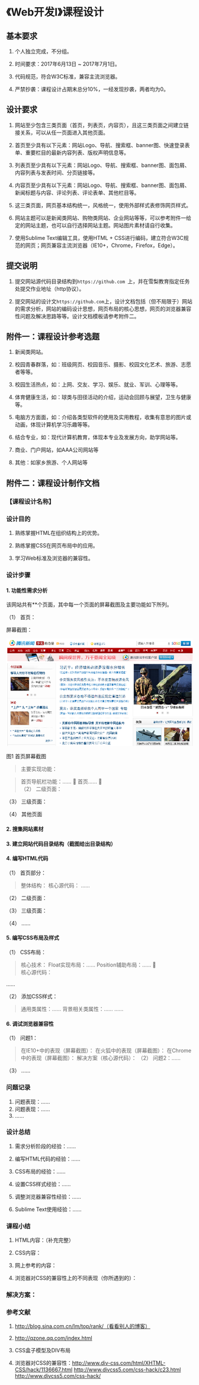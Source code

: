 # 《Web开发Ⅰ》课程设计

## 基本要求

1.	个人独立完成，不分组。

2.	时间要求：2017年6月13日 ~ 2017年7月1日。

3.	代码规范，符合W3C标准，兼容主流浏览器。

4.	严禁抄袭：课程设计占期末总分10%，一经发现抄袭，两者均为0。

## 设计要求

1.	网站至少包含三类页面（首页，列表页，内容页），且这三类页面之间建立链接关系，可以从任一页面进入其他页面。

2.	首页至少具有以下元素：网站Logo、导航、搜索框、banner图、快速登录表单、重要栏目的最新内容列表、版权声明信息等。

3.	列表页至少具有以下元素：网站Logo、导航、搜索框、banner图、面包屑、内容列表与发表时间、分页链接等。

4.	内容页至少具有以下元素：网站Logo、导航、搜索框、banner图、面包屑、新闻标题与内容、评论列表、评论表单、其他栏目等。

5.	这三类页面，网页基本结构统一，风格统一，使用外部样式表修饰网页样式。

6.	网站主题可以是新闻类网站、购物类网站、企业网站等等，可以参考附件一给定的网站主题，也可以自行选择网站主题。网站图片素材请自行收集。

7.	使用Sublime Text编辑工具，使用HTML + CSS进行编码，建立符合W3C规范的网页；网页兼容主流浏览器（IE10+，Chrome，Firefox，Edge）。

## 提交说明

1.	提交网站源代码目录结构到`https://github.com `上，并在雪梨教育指定任务处提交作业地址（http协议）。

2.	提交网站的设计文`https://github.com`上，设计文档包括（但不局限于）网站的需求分析，网站的编码设计思想，网页布局的核心思想，网页的浏览器兼容性问题及解决思路等等。设计文档模板请参考附件二。
 
## 附件一：课程设计参考选题

1.	新闻类网站。

2.	校园青春群落，如：班级网页、校园音乐、摄影、校园文化艺术、旅游、志愿者等等。

3.	校园生活热点，如：上网、交友、学习、娱乐、就业、军训、心理等等。

4.	体育健康生活，如：球类与田径活动的介绍，运动会回顾与展望，卫生与健康等。

5.	电脑方方面面，如：介绍各类型软件的使用及实用教程，收集有意思的图片或动画，体现计算机学习乐趣等等。

6.	结合专业，如：现代计算机教育，体现本专业及发展方向，助学网站等。

7.	商业、门户网站，如AAA公司网站等

8.	其他：如家乡旅游、个人网站等

## 附件二：课程设计制作文档

### 【课程设计名称】

### 设计目的

1.	熟练掌握HTML在组织结构上的优势。

2.	熟练掌握CSS在网页布局中的应用。

3.	学习Web标准及浏览器的兼容性。

### 设计步骤

#### 1.	功能性需求分析

该网站共有**个页面，其中每一个页面的屏幕截图及主要功能如下所列。

（1）	首页：

屏幕截图：

  ![alt text](resource/images/001.png "Title")
  
图1 首页屏幕截图

>主要实现功能：

>首页导航栏功能：……
  	
>首页……
	
（2）	二级页面：

（3）	三级页面：

（4）	其他页面

#### 2.	搜集网站素材

#### 3.	建立网站代码目录结构（截图给出目录结构）

#### 4.	编写HTML代码

（1）	首页部分：

>整体结构： 
>核心源代码：
>……

（2）	二级页面：

（3）	三级页面：

（4）	......

#### 5.	编写CSS布局及样式

（1）	CSS布局：

>核心技术：
>Float实现布局：……
>Position辅助布局：……
	 
核心源代码：

……

（2）	添加CSS样式：
>通用类属性：……
>背景相关类属性：……
>……

#### 6.	调试浏览器兼容性

（1）	问题1：
>在IE10+中的表现（屏幕截图）：
>在火狐中的表现（屏幕截图）：
>在Chrome中的表现（屏幕截图）：
>解决方案（核心源代码）：
（2）	问题2：……

（3）	......

### 问题记录

1.	问题表现：……
2.	问题表现：……
3.	......

### 设计总结

1.	需求分析阶段的经验：……

2.	编写HTML代码的经验：……

3.	CSS布局的经验：……

4.	设置CSS样式经验：……

5.	调整浏览器兼容性经验：……

6.	Sublime Text使用经验：……

### 课程小结	

1.	HTML内容：（补充完整）

2.	CSS内容：

3.	网上参考的内容：

4.	浏览器对CSS的兼容性上的不同表现（你所遇到的）：

### 解决方案：

### 参考文献

1.	http://blog.sina.com.cn/lm/top/rank/（看看别人的博客）

2.	http://qzone.qq.com/index.html

3.	CSS盒子模型及DIV布局

4.	浏览器对CSS的兼容性：http://www.div-css.com/html/XHTML-CSS/hack/1136667.html
http://www.divcss5.com/css-hack/c23.html
http://www.divcss5.com/css-hack/

